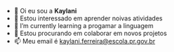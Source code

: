- 👋 Oi eu sou a **Kaylani**
- 👀 Estou interessado em aprender noivas atividades
- 🌱 I’m currently learning a progamar a linguagem
- 💞️ Estou procurando em colaborar em novos projetos
- 📫 Meu email é kaylani.ferreira@escola.pr.gov.br

<!---
kaylanidocrime/kaylanidocrime is a ✨ special ✨ repository because its `README.md` (this file) appears on your GitHub profile.
You can click the Preview link to take a look at your changes.
--->
